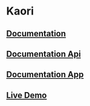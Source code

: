 # Kaori

## [Documentation](./kaori-doc/README.md)


## [Documentation Api](./kaori-api/README.md)

## [Documentation App](./kaori-app/README.md)

## [Live Demo](http://kaori.surge.sh/)
